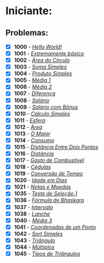 <h1>Iniciante:</h1>

<h2>Problemas:</h2>

- [x] **1000** - [*Hello World!*](https://github.com/Dendzy/beecrowd-resolution/blob/main/Iniciante/Problemas%20Markdown/Beecrowd_1000.md)
- [x] **1001** - [*Extremamente básico*](https://github.com/Dendzy/beecrowd-resolution/blob/main/Iniciante/Problemas%20Markdown/Beecrowd_1001.md)
- [x] **1002** - [*Área do Círculo*](https://github.com/Dendzy/beecrowd-resolution/blob/main/Iniciante/Problemas%20Markdown/Beecrowd_1002.md)
- [x] **1003** - [*Soma Simples*](https://github.com/Dendzy/beecrowd-resolution/blob/main/Iniciante/Problemas%20Markdown/Beecrowd_1003.md)
- [x] **1004** - [*Produto Simples*](https://github.com/Dendzy/beecrowd-resolution/blob/main/Iniciante/Problemas%20Markdown/Beecrowd_1004.md)
- [x] **1005** - [*Média 1*](https://github.com/Dendzy/beecrowd-resolution/blob/main/Iniciante/Problemas%20Markdown/Beecrowd_1005.md)
- [x] **1006** - [*Média 2*](https://github.com/Dendzy/beecrowd-resolution/blob/main/Iniciante/Problemas%20Markdown/Beecrowd_1006.md)
- [x] **1007** - [*Diferença*](https://github.com/Dendzy/beecrowd-resolution/blob/main/Iniciante/Problemas%20Markdown/Beecrowd_1007.md)
- [x] **1008** - [*Salário*]()
- [x] **1009** - [*Salário com Bônus*]()
- [x] **1010** - [*Cálculo Simples*]()
- [x] **1011** - [*Esfera*]()
- [x] **1012** - [*Área*]()
- [x] **1013** - [*O Maior*]()
- [x] **1014** - [*Consumo*]()
- [x] **1015** - [*Distância Entre Dois Pontos*]()
- [x] **1016** - [*Distância*]()
- [x] **1017** - [*Gasto de Combustível*]()
- [x] **1018** - [*Cédulas*]()
- [x] **1019** - [*Conversão de Tempo*]()
- [x] **1020** - [*Idade em Dias*]()
- [x] **1021** - [*Notas e Moedas*]()
- [x] **1035** - [*Teste de Seleção 1*]()
- [x] **1036** - [*Fórmula de Bhaskara*]()
- [x] **1037** - [*Intervalo*]()
- [x] **1038** - [*Lanche*]()
- [x] **1040** - [*Média 3*]()
- [x] **1041** - [*Coordenadas de um Ponto*]()
- [x] **1042** - [*Sort Simples*]()
- [x] **1043** - [*Triângulo*]()
- [x] **1044** - [*Múltiplos*]()
- [x] **1045** - [*Tipos de Triângulos*]()
